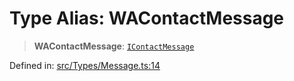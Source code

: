 # Type Alias: WAContactMessage

> **WAContactMessage**: [`IContactMessage`](../namespaces/proto/namespaces/Message/interfaces/IContactMessage.md)

Defined in: [src/Types/Message.ts:14](https://github.com/Fokusdotid/Baileys/blob/abcb8d9f2160683543784d4a7641ec0f8c55ed7e/src/Types/Message.ts#L14)
